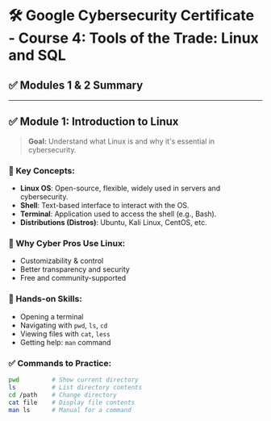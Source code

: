 # 🛠️ Google Cybersecurity Certificate - Course 4: Tools of the Trade: Linux and SQL

## ✅ Modules 1 & 2 Summary

---

## ✅ Module 1: Introduction to Linux

> **Goal:** Understand what Linux is and why it's essential in cybersecurity.

### 🔹 Key Concepts:
- **Linux OS**: Open-source, flexible, widely used in servers and cybersecurity.
- **Shell**: Text-based interface to interact with the OS.
- **Terminal**: Application used to access the shell (e.g., Bash).
- **Distributions (Distros)**: Ubuntu, Kali Linux, CentOS, etc.

### 🧠 Why Cyber Pros Use Linux:
- Customizability & control  
- Better transparency and security  
- Free and community-supported  

### 🧪 Hands-on Skills:
- Opening a terminal  
- Navigating with `pwd`, `ls`, `cd`  
- Viewing files with `cat`, `less`  
- Getting help: `man` command  

### ✅ Commands to Practice:
```bash
pwd         # Show current directory
ls          # List directory contents
cd /path    # Change directory
cat file    # Display file contents
man ls      # Manual for a command
